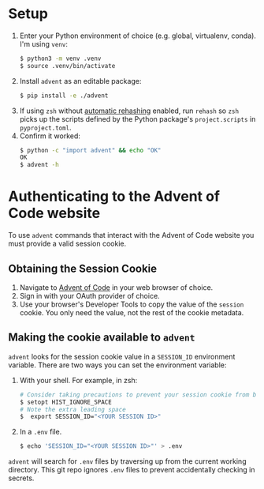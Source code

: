 # Setup

1. Enter your Python environment of choice (e.g. global, virtualenv, conda). I'm using `venv`:
    ```sh
    $ python3 -m venv .venv
    $ source .venv/bin/activate
    ```
2. Install `advent` as an editable package:
    ```sh
    $ pip install -e ./advent
    ```
3. If using `zsh` without [automatic rehashing](https://superuser.com/questions/1089949/zsh-autocompletion-for-a-fresh-executable-in-path) enabled, run `rehash` so `zsh` picks up the scripts defined by the Python package's `project.scripts` in `pyproject.toml`.
4. Confirm it worked:
    ```sh
    $ python -c "import advent" && echo "OK"
    OK
    $ advent -h
    ```

# Authenticating to the Advent of Code website

To use `advent` commands that interact with the Advent of Code website
you must provide a valid session cookie.

## Obtaining the Session Cookie

1. Navigate to [Advent of Code](https://adventofcode.com) in your web
   browser of choice.
2. Sign in with your OAuth provider of choice.
3. Use your browser's Developer Tools to copy the value of the
   `session` cookie. You only need the value, not the rest of the
   cookie metadata.

## Making the cookie available to `advent`

`advent` looks for the session cookie value in a `SESSION_ID`
environment variable. There are two ways you can set the environment
variable:

1. With your shell. For example, in zsh:
    ```sh
    # Consider taking precautions to prevent your session cookie from being saved in your shell history.
    $ setopt HIST_IGNORE_SPACE
    # Note the extra leading space
    $  export SESSION_ID="<YOUR SESSION ID>"
    ```

2. In a `.env` file.
    ```sh
    $ echo 'SESSION_ID="<YOUR SESSION ID>"' > .env
    ```

`advent` will search for `.env` files by traversing up from the
current working directory. This git repo ignores `.env` files to
prevent accidentally checking in secrets.
